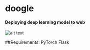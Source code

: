  # doogle
 #### Deploying deep learning model to web
 ![alt text]()
 
 ##Requirements:
 PyTorch
 Flask
 
 
